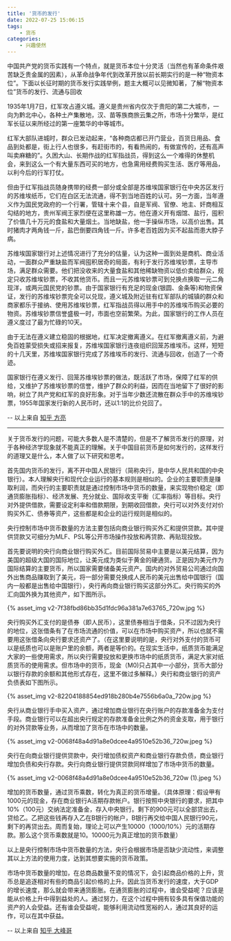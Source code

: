 ```yaml
---
title: '货币的发行'
date: 2022-07-25 15:06:15
tags: 
	- 货币
categories: 
	- 兴趣使然
---
```



中国共产党的货币实践有一个特点，就是货币本位十分灵活（当然也有革命条件艰苦缺乏贵金属的因素），从革命战争年代到改革开放以前长期实行的是一种“物资本位”。下面以长征时期的货币发行实践举例，题主大概可以见微知著，了解“物资本位”货币的发行、流通与回收

<!-- more -->

1935年1月7日，红军攻占遵义城。遵义是贵州省内仅次于贵阳的第二大城市，一向为黔北中心，各种土产集散地，汉、苗等族商旅云集之所，市场十分繁华，是红军长征以来所经过的第一座繁华的中等城市。

红军大部队进城时，群众已发动起来，“各种商店都已开门营业，百货日用品、食品到处都是，街上行人也很多，有赶街市的，有看热闹的，有做宣传的，还有高声叫卖麻糖的”。久困大山、长期作战的红军指战员，得到这么一个难得的休整机会，来到这么一个有大量东西可买的地方，也急需用经费购买生活、医疗等用品，以利今后的行军打仗。

但由于红军指战员随身携带的经费一部分或全部是苏维埃国家银行在中央苏区发行的苏维埃纸币，它们在白区无法流通，得不到当地百姓的认可。另一方面，当年遵义作为国民党政府的一个行署，管辖十来个县，自是军阀、官僚、地主、奸商相互勾结的地方，贵州军阀王家烈便在这里称雄一方。他在遵义开有烟馆、盐行，囤积了价值几十万元的食盐和大量烟土。当地缺盐，他一手操纵市场，以高价出售。其时猪肉才两角钱一斤，盐巴倒要四角钱一斤。许多老百姓因为买不起盐而患大脖子病。

苏维埃国家银行对上述情况进行了充分的估量，认为这种一面到处是商机、商业活动，一面群众严重缺盐而军阀囤积居奇的局面，有利于发行苏维埃钞票，主导市场，满足群众需要。他们把没收来的大量食盐和其他稀缺物资以低价卖给群众，规定只收苏维埃钞票，不收其他货币。而且一元苏维埃钞票可到兑换点换取一元二角现洋，或两元国民党的钞票。由于国家银行有充足的现金(银圆、金条等)和物资保证，发行的苏维埃钞票完全可以兑现，遵义城及附近驻有红军部队的城镇的群众和商家都乐于接纳、使用苏维埃钞票，红军指战员得以用手中的苏维埃币购买必要的物资。苏维埃钞票信誉盛极一时，市面也空前繁荣。为此，国家银行的工作人员在遵义度过了最为忙碌的10天。

由于无法在遵义建立稳固的根据地，红军决定撤离遵义。在红军撤离遵义前，为避免百姓蒙受损失或招来报复，苏维埃国家银行连夜组织回笼苏维埃币。这样，短短的十几天里，苏维埃国家银行完成了苏维埃币的发行、流通与回收，创造了一个奇迹。

国家银行在遵义发行、回笼苏维埃钞票的做法，既活跃了市场，保障了红军的供给，又维护了苏维埃钞票的信誉，维护了群众的利益，因而在当地留下了很好的影响，树立了共产党和红军的良好形象。对于当年少数还流散在群众手中的苏维埃钞票，1955年国家发行新的人民币时，还以1∶1的比价兑回了。

-- 以上来自 [知乎 方亮](https://www.zhihu.com/question/25049553/answer/32176501)


-------------------------------------------




关于货币发行的问题，可能大多数人是不清楚的，但是不了解货币发行的原理，对于各种经济学现象就不能真正的理解。关于中国目前货币是如何发行的，这样发行的道理又是什么，本人做了以下研究和思考。

首先国内货币的发行，离不开中国人民银行（简称央行，是中华人民共和国的中央银行）。本人理解央行和现代企业运行的基本规则是相似的。企业的主要职责是赚取利润，而央行的主要职责就是通过控制市场中货币的数量，来实现物价稳定（即通货膨胀指标）、经济发展、充分就业、国际收支平衡（汇率指标）等目标。央行对外提供借款，需要设定利率和借款期限，到期收回借款，央行可以对外支付对价购买外汇、债券等资产，这些都是和企业的运行规则是相似的。

央行控制市场中货币数量的方法主要包括向商业银行购买外汇和提供贷款。其中提供贷款又可细分为MLF、PSL等公开市场操作投放和再贷款、再贴现投放。

首先要说明的央行向商业银行购买外汇。目前国际贸易中主要是以美元结算，因为美国的超级大国的国际地位，让美元成为类似于黄金的硬通货。正是因为美元作为国际结算的主要货币，所以国家需要储备美元资产。国内的对外贸易公司通过向国外出售商品赚取到了美元，将一部分需要兑换成人民币的美元出售给中国银行（国内一般都是出售给中国银行），央行再向商业银行购买这部分外汇。央行购买的外汇向国外换为其他资产，如下图所示。

{% asset_img v2-7f38fbd86bb35d1fdc96a381a7e63765_720w.jpg %}


央行购买外汇支付的是债券（即人民币），这里债券相当于借条，只不过因为央行的地位，这张借条有了在市场流通的价值，可以在市场中购买资产，所以也就不需要用这张借条向央行要求还资产了。（在这里要说明的是，央行对外支付的货币可以是纸质也可以是账户里的余额，两者是等价的。在现实生活中，纸质货币能满足大家的一些使用需求，所以央行需要投放和更换市场中的纸质货币，满足大家对纸质货币的使用需求。但市场中的货币，现金（M0)只占其中一小部分，货币大部分以银行存款的余额和其他形式存在，这里不做过多解释。）央行和商业银行的资产负债表如下图所示。

{% asset_img v2-82204188854ed918b280b4e7556b6a0a_720w.jpg %}


央行从商业银行手中买入资产，通过增加商业银行在央行账户的存款准备金为支付手段。商业银行可以在超出央行规定的存款准备金比例之外的资金支取，用于银行的对外贷款等业务，从而增加了货币在市场中的数量。

{% asset_img v2-0068f48a4d91a8e0dcee4a9510e52b36_720w.jpeg %}

央行在向商业银行提供贷款中，央行增加债权资产和商业银行存款负债，商业银行增加负债和央行存款。央行向商业银行提供贷款同样增加了市场中货币的数量。

{% asset_img v2-0068f48a4d91a8e0dcee4a9510e52b36_720w (1).jpeg %}

增加的货币数量，通过货币乘数，转化为真正的货币增量。（具体原理：假设甲有1000元的现金，存在商业银行A活期存款帐户。银行按照中央银行的要求，把其中10%（100元）交纳法定准备金，存入中央银行。剩下的900元可以全部贷出去，贷给乙。乙把这些钱再存入乙在B银行的帐户，B银行再交给中国人民银行90元，剩下的再贷出去。周而复始，理论上可以产生10000（1000/10%）元的活期存款。那么这个货币乘数就是10。10000元为真正增加的货币数量）

以上是央行控制市场中货币数量的方法，央行会根据市场是否缺少流动性，来调整其以上方法的使用力度，达到其想要实施的货币政策。

市场中货币数量的增加，在总商品数量不变的情况下，会引起商品价格的上升，货币总是追逐相对有些的商品引起价格的上升。因此当货币发行的速度，大于GDP的增长速度，那么就会带来通货膨胀。在通货膨胀的过程中，谁会受益呢？应该是能从价格上升中得到益处的人。通过努力，在这个过程中拥有较多具有保值功能的资产的人会受益。还有谁会受益呢，能够利用流动性宽裕的人，通过其良好的运作，可以在其中获益。

-- 以上来自 [知乎 大峰哥](https://zhuanlan.zhihu.com/p/89363149)
